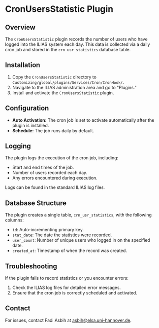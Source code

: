 # CronUsersStatistic Plugin

## Overview

The `CronUsersStatistic` plugin records the number of users who have logged into the ILIAS system each day. This data is collected via a daily cron job and stored in the `crn_usr_statistics` database table.

## Installation

1. Copy the `CronUsersStatistic` directory to `Customizing/global/plugins/Services/Cron/CronHook/`.
2. Navigate to the ILIAS administration area and go to "Plugins."
3. Install and activate the `CronUsersStatistic` plugin.

## Configuration

- **Auto Activation:** The cron job is set to activate automatically after the plugin is installed.
- **Schedule:** The job runs daily by default.

## Logging

The plugin logs the execution of the cron job, including:
- Start and end times of the job.
- Number of users recorded each day.
- Any errors encountered during execution.

Logs can be found in the standard ILIAS log files.

## Database Structure

The plugin creates a single table, `crn_usr_statistics`, with the following columns:
- `id`: Auto-incrementing primary key.
- `stat_date`: The date the statistics were recorded.
- `user_count`: Number of unique users who logged in on the specified date.
- `created_at`: Timestamp of when the record was created.

## Troubleshooting

If the plugin fails to record statistics or you encounter errors:
1. Check the ILIAS log files for detailed error messages.
2. Ensure that the cron job is correctly scheduled and activated.

## Contact

For issues, contact Fadi Asbih at [asbih@elsa.uni-hannover.de](mailto:asbih@elsa.uni-hannover.de).
